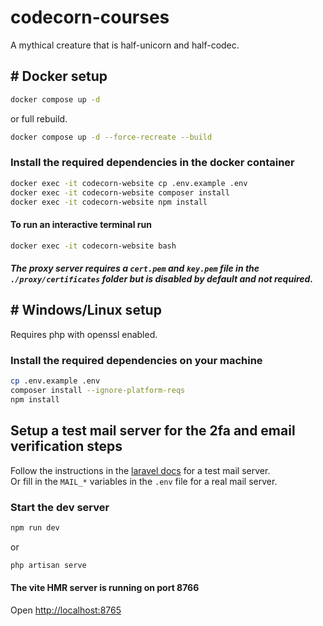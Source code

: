 # codecorn-courses

A mythical creature that is half-unicorn and half-codec.

## # Docker setup

```bash
docker compose up -d
```

or full rebuild.

```bash
docker compose up -d --force-recreate --build
```

### Install the required dependencies in the docker container

```bash
docker exec -it codecorn-website cp .env.example .env
docker exec -it codecorn-website composer install
docker exec -it codecorn-website npm install
```

#### To run an interactive terminal run

```bash
docker exec -it codecorn-website bash
```

##### The proxy server requires a `cert.pem` and `key.pem` file in the `./proxy/certificates` folder but is disabled by default and not required.

## # Windows/Linux setup

Requires php with openssl enabled.

### Install the required dependencies on your machine

```bash
cp .env.example .env
composer install --ignore-platform-reqs
npm install
```

## Setup a test mail server for the 2fa and email verification steps

Follow the instructions in the [laravel docs](https://laravel.com/docs/10.x/mail#mail-and-local-development) for a test mail server. </br>
Or fill in the `MAIL_*` variables in the `.env` file for a real mail server.

### Start the dev server

```bash
npm run dev
```

or

```bash
php artisan serve
```

#### The vite HMR server is running on port 8766

Open <http://localhost:8765>
